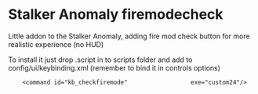 # Stalker Anomaly firemodecheck
Little addon to the Stalker Anomaly, adding fire mod check button for more realistic experience (no HUD) 

To install it just drop .script in to scripts folder and add to config/ui/keybinding.xml (remember to bind it in controls options)

		<command id="kb_checkfiremode"					exe="custom24"/>
